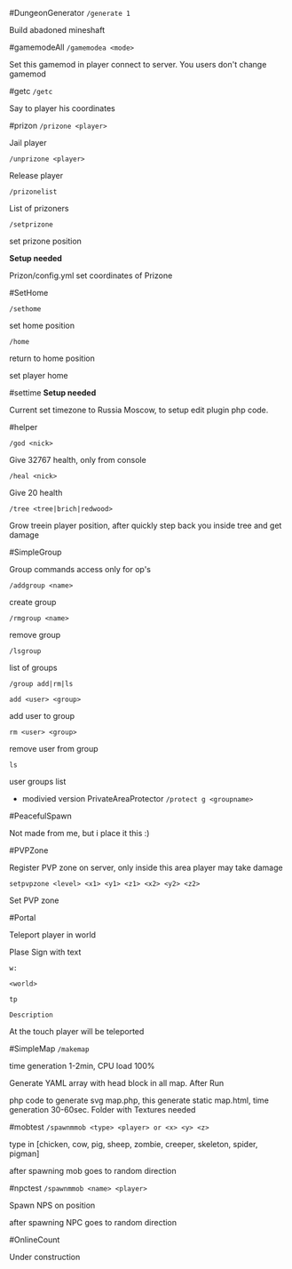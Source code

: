 #DungeonGenerator
`/generate 1`

Build abadoned mineshaft

#gamemodeAll
`/gamemodea <mode>`

Set this gamemod in player connect to server. You users don't change gamemod

#getc
`/getc`

Say to player his coordinates

#prizon
`/prizone <player>`

Jail player

`/unprizone <player>`

Release player

`/prizonelist`

List of prizoners

`/setprizone`

set prizone position

**Setup needed**

Prizon/config.yml
set coordinates of Prizone

#SetHome

`/sethome` 

set home position

`/home` 

return to home position

set player home

#settime
**Setup needed**

Current set timezone to Russia Moscow, to setup edit plugin php code.

#helper

`/god <nick>`

Give 32767 health, only from console

`/heal <nick>` 

Give 20 health

`/tree <tree|brich|redwood>`

Grow treein player position, after quickly step back you inside tree and get damage

#SimpleGroup

Group commands access only for op's

`/addgroup <name>`

create group

`/rmgroup <name>`

remove group

`/lsgroup`

list of groups

`/group add|rm|ls`

`add <user> <group>`

 add user to group

`rm <user> <group>`

 remove user from group

`ls`

 user groups list

+ modivied version PrivateAreaProtector
`/protect g <groupname>`

#PeacefulSpawn

Not made from me, but i place it this :)

#PVPZone

Register PVP zone on server, only inside this area player may take damage

`setpvpzone <level> <x1> <y1> <z1> <x2> <y2> <z2>`

Set PVP zone

#Portal

Teleport player in world

Plase Sign with text

`w:`

`<world>`

`tp`

`Description`

At the touch player will be teleported


#SimpleMap
`/makemap`

time generation 1-2min, CPU load 100%

Generate YAML array with head block in all map.
After Run 

php  code to generate svg map.php, this generate static map.html, time generation 30-60sec.
Folder with Textures needed

#mobtest
`/spawnmmob <type> <player> or <x> <y> <z>`

type in [chicken, cow, pig, sheep, zombie, creeper, skeleton, spider, pigman]

after spawning mob goes to random direction

#npctest
`/spawnmmob <name> <player> `

Spawn NPS on <player> position

after spawning NPC  goes to random direction

#OnlineCount

Under construction
